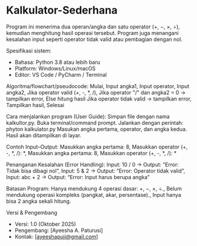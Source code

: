 # Kalkulator-Sederhana
Program ini menerima dua operan/angka dan satu operator (+, −, ×, ÷), kemudian menghitung hasil operasi tersebut. Program juga menangani kesalahan input seperti operator tidak valid atau pembagian dengan nol.

Spesifikasi sistem:
- Bahasa: Python 3.8 atau lebih baru
- Platform: Windows/Linux/macOS
- Editor: VS Code / PyCharm / Terminal

Algoritma/flowchart/pseudocode:
Mulai, Input angka1, Input operator, Input angka2, Jika operator valid (+, -, *, /), Jika operator "/" dan angka2 = 0 → tampilkan error, Else hitung hasil Jika operator tidak valid → tampilkan error, Tampilkan hasil, Selesai

Cara menjalankan program (User Guide):
Simpan file dengan nama kalkultor.py. Buka terminal/command prompt. Jalankan dengan perintah: phyton kalkulator.py Masukan angka pertama, operator, dan angka kedua. Hasil akan ditampilkan di layar.

Contoh Input–Output:
Masukkan angka pertama: 8, Masukkan operator (+, -, *, /): *, Masukkan angka pertama: 8, Masukkan operator (+, -, *, /): *

Penanganan Kesalahan (Error Handling):
Input: 10 / 0 → Output: “Error: Tidak bisa dibagi nol”, Input: 5 & 2 → Output: “Error: Operator tidak valid”, Input: abc + 2 → Output: “Error: Input harus berupa angka”

Batasan Program: 
Hanya mendukung 4 operasi dasar: +, −, ×, ÷., Belum mendukung operasi kompleks (pangkat, akar, persentase)., Input hanya bisa 2 angka sekali hitung.

Versi & Pengembang
- Versi: 1.0 (Oktober 2025)
- Pengembang: [Ayeesha A. Paturusi]
- Kontak: [ayeeshapuji@gmail.com]

